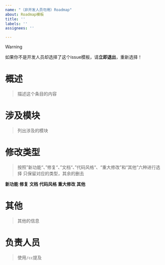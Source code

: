 ```yaml
---
name: "（非开发人员勿用）Roadmap"
about: Roadmap模板
title: ''
labels: ''
assignees: ''

---
```


> [!WARNING]
> 如果你不是开发人员却选择了这个issue模板，请**立即退出**，重新选择！

# 概述
> 描述这个条目的内容

# 涉及模块
> 列出涉及的模块

# 修改类型
> 按照”新功能“、”修复“、”文档“、”代码风格“、“重大修改”和“其他”六种进行选择
> 只保留对应的类型，其余的删去

**新功能**
**修复**
**文档**
**代码风格**
**重大修改**
**其他**

# 其他
> 其他的信息

# 负责人员
> 使用`/cc`提及
